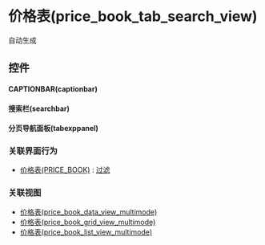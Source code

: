 # 价格表(price_book_tab_search_view)  <!-- {docsify-ignore-all} -->


自动生成



## 控件
#### CAPTIONBAR(captionbar)
#### 搜索栏(searchbar)
#### 分页导航面板(tabexppanel)


### 关联界面行为
  * [价格表(PRICE_BOOK)](module/crm/price_book) : [过滤](module/crm/price_book#界面行为)

### 关联视图
  * [价格表(price_book_data_view_multimode)](app/view/price_book_data_view_multimode)
  * [价格表(price_book_grid_view_multimode)](app/view/price_book_grid_view_multimode)
  * [价格表(price_book_list_view_multimode)](app/view/price_book_list_view_multimode)

<script>
 const { createApp } = Vue
  createApp({
    data() {
      return {

      }
    }
  }).use(ElementPlus).mount('#app')
</script>